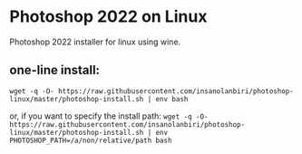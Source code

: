 Photoshop 2022 on Linux
=======================

Photoshop 2022 installer for linux using wine.

one-line install:
-----------------
`wget -q -O- https://raw.githubusercontent.com/insanolanbiri/photoshop-linux/master/photoshop-install.sh | env bash`

or, if you want to specify the install path: `wget -q -O- https://raw.githubusercontent.com/insanolanbiri/photoshop-linux/master/photoshop-install.sh | env PHOTOSHOP_PATH=/a/non/relative/path bash`